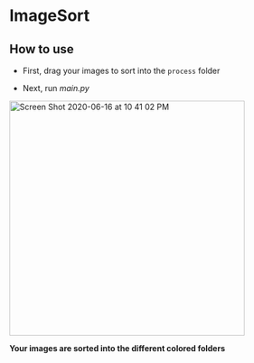 # ImageSort
 
## How to use

 - First, drag your images to sort into the `process` folder

 - Next, run *main.py*

<img width="416" alt="Screen Shot 2020-06-16 at 10 41 02 PM" src="https://user-images.githubusercontent.com/28206070/84852444-7c5bf780-b022-11ea-801e-b27f168a6947.png">

**Your images are sorted into the different colored folders**
